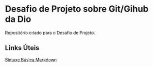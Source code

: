 # Desafio de Projeto sobre Git/Gihub da Dio 
Repositório criado para o Desafio de Projeto.

## Links Úteis
[Sintaxe Básica Markdown](https://www.markdownguide.org/)

